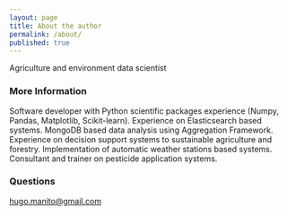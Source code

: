 ```yaml
---
layout: page
title: About the author
permalink: /about/
published: true
---
```


Agriculture and environment data scientist

### More Information

Software developer with Python scientific packages experience (Numpy, Pandas, Matplotlib, Scikit-learn).
Experience on Elasticsearch based systems.
MongoDB based data analysis using Aggregation Framework.
Experience on decision support systems to sustainable agriculture and forestry.
Implementation of automatic weather stations based systems.
Consultant and trainer on pesticide application systems.

### Questions

[hugo.manito@gmail.com](mailto:hugo.manito@gmail.com)
